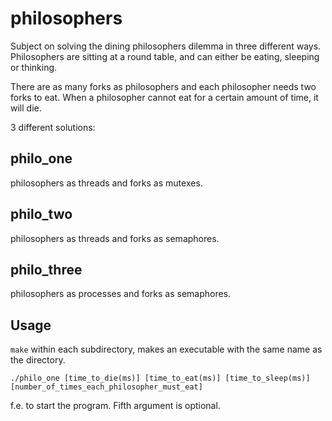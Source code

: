 # philosophers

Subject on solving the dining philosophers dilemma in three different ways. Philosophers are sitting at a round table, and can either be eating, sleeping or thinking.

There are as many forks as philosophers and each philosopher needs two forks to eat. When a philosopher cannot eat for a certain amount of time, it will die. 

3 different solutions:

## philo_one
philosophers as threads and forks as mutexes.

## philo_two
philosophers as threads and forks as semaphores.

## philo_three
philosophers as processes and forks as semaphores.


## Usage
``make`` within each subdirectory, makes an executable with the same name as the directory.

``./philo_one [time_to_die(ms)] [time_to_eat(ms)] [time_to_sleep(ms)] [number_of_times_each_philosopher_must_eat]``

f.e. to start the program. Fifth argument is optional.
